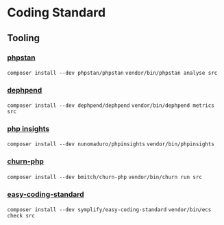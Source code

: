 # Coding Standard

## Tooling

### [phpstan](https://github.com/phpstan/phpstan)
`composer install --dev phpstan/phpstan`
`vendor/bin/phpstan analyse src`

### [dephpend](https://dephpend.com/)
`composer install --dev dephpend/dephpend`
`vendor/bin/dephpend metrics src`

### [php insights](https://phpinsights.com/)
`composer install --dev nunomaduro/phpinsights`
`vendor/bin/phpinsights`

### [churn-php](https://github.com/bmitch/churn-php)
`composer install --dev bmitch/churn-php`
`vendor/bin/churn run src`

### [easy-coding-standard](https://github.com/Symplify/EasyCodingStandard)
`composer install --dev symplify/easy-coding-standard`
`vendor/bin/ecs check src`
